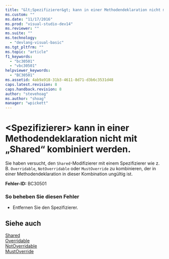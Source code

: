 ```yaml
---
title: "&lt;Spezifizierer&gt; kann in einer Methodendeklaration nicht mit „Shared“ kombiniert werden. | Microsoft Docs"
ms.custom: ""
ms.date: "11/17/2016"
ms.prod: "visual-studio-dev14"
ms.reviewer: ""
ms.suite: ""
ms.technology: 
  - "devlang-visual-basic"
ms.tgt_pltfrm: ""
ms.topic: "article"
f1_keywords: 
  - "bc30501"
  - "vbc30501"
helpviewer_keywords: 
  - "BC30501"
ms.assetid: 4ab9a918-31b3-4611-8d71-d3b6c3531d48
caps.latest.revision: 8
caps.handback.revision: 8
author: "stevehoag"
ms.author: "shoag"
manager: "wpickett"
---
```

# &lt;Spezifizierer&gt; kann in einer Methodendeklaration nicht mit „Shared“ kombiniert werden.
Sie haben versucht, den `Shared`\-Modifizierer mit einem Spezifizierer wie z. B. `Overridable`, `NotOverridable` oder `MustOverride` zu kombinieren, der in einer Methodendeklaration in dieser Kombination ungültig ist.  
  
 **Fehler\-ID:** BC30501  
  
### So beheben Sie diesen Fehler  
  
-   Entfernen Sie den Spezifizierer.  
  
## Siehe auch  
 [Shared](../../visual-basic/language-reference/modifiers/shared.md)   
 [Overridable](../../visual-basic/language-reference/modifiers/overridable.md)   
 [NotOverridable](../../visual-basic/language-reference/modifiers/notoverridable.md)   
 [MustOverride](../../visual-basic/language-reference/modifiers/mustoverride.md)